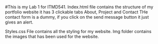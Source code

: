 #This is my Lab 1 for ITMD541.
Index.html file contains the structure of my portfolio website
it has 3 clickable tabs About, Project and Contact
THe contact form is a dummy, if you click on the send message button it just gives an alert.

Styles.css File contains all the styling for my website.
Img folder contains the images that has been used for the website.
